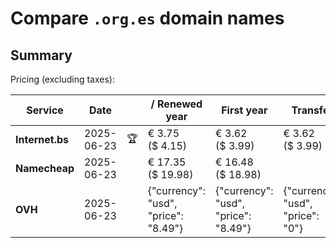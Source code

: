 # Compare `.org.es` domain names

## Summary

Pricing (excluding taxes):

| Service | Date |  | / Renewed year | First year | Transfer | Restoration |
|--|--|--|--|--|--|--|
| **Internet.bs** | 2025-06-23 | 🏆 | € 3.75<br>($ 4.15) | € 3.62<br>($ 3.99) | € 3.62<br>($ 3.99) | € 55.55<br>($ 61.19) |
| **Namecheap** | 2025-06-23 |  | € 17.35<br>($ 19.98) | € 16.48<br>($ 18.98) |  |  |
| **OVH** | 2025-06-23 |  | {"currency": "usd", "price": "8.49"} | {"currency": "usd", "price": "8.49"} | {"currency": "usd", "price": "0"} |  |
